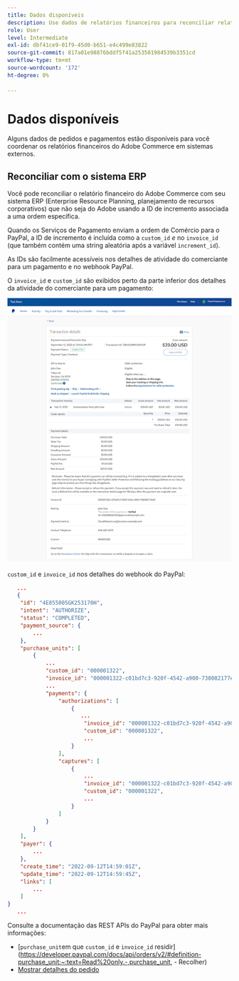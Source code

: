 ```yaml
---
title: Dados disponíveis
description: Use dados de relatórios financeiros para reconciliar relatórios com sistemas não comerciais.
role: User
level: Intermediate
exl-id: dbf41ce9-01f9-45d0-b651-e4c499e83822
source-git-commit: 817a01e98876bddf5f41a253501984539b3351cd
workflow-type: tm+mt
source-wordcount: '172'
ht-degree: 0%

---
```


# Dados disponíveis

Alguns dados de pedidos e pagamentos estão disponíveis para você coordenar os relatórios financeiros do Adobe Commerce em sistemas externos.

## Reconciliar com o sistema ERP

Você pode reconciliar o relatório financeiro do Adobe Commerce com seu sistema ERP (Enterprise Resource Planning, planejamento de recursos corporativos) que não seja do Adobe usando a ID de incremento associada a uma ordem específica.

Quando os Serviços de Pagamento enviam a ordem de Comércio para o PayPal, a ID de incremento é incluída como a `custom_id` _e_ no `invoice_id` (que também contém uma string aleatória após a variável `increment_id`).

As IDs são facilmente acessíveis nos detalhes de atividade do comerciante para um pagamento e no webhook PayPal.

O `invoice_id` e `custom_id` são exibidos perto da parte inferior dos detalhes da atividade do comerciante para um pagamento:

![`custom_id` em detalhes de atividade comercial](assets/merchant-activity-ids.png)

`custom_id` e `invoice_id` nos detalhes do webhook do PayPal:

```json
   ...
   {
    "id": "4E855005GK253170H",
    "intent": "AUTHORIZE",
    "status": "COMPLETED",
    "payment_source": {
        ...
    },
    "purchase_units": [
        {
            ...
            "custom_id": "000001322",
            "invoice_id": "000001322-c01bd7c3-920f-4542-a900-738082177e92",
            ...
            "payments": {
                "authorizations": [
                    {
                       ...
                        "invoice_id": "000001322-c01bd7c3-920f-4542-a900-738082177e92",
                        "custom_id": "000001322",
                        ...
                    }
                ],
                "captures": [
                    {
                        ...
                        "invoice_id": "000001322-c01bd7c3-920f-4542-a900-738082177e92",
                        "custom_id": "000001322",
                        ...
                    }
                ]
            }
        }
    ],
    "payer": {
        ...
    },
    "create_time": "2022-09-12T14:59:01Z",
    "update_time": "2022-09-12T14:59:45Z",
    "links": [
        ...
    ]
}
   ...
```

Consulte a documentação das REST APIs do PayPal para obter mais informações:

* [`purchase_unit`em que `custom_id` e `invoice_id` residir](https://developer.paypal.com/docs/api/orders/v2/#definition-purchase_unit:~:text=Read%20only.-,purchase_unit, - Recolher)
* [Mostrar detalhes do pedido](https://developer.paypal.com/docs/api/orders/v2/#orders_get)
